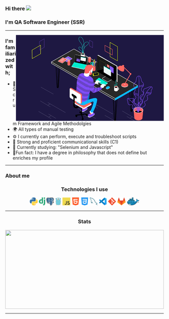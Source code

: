 ### Hi there <img src="https://user-images.githubusercontent.com/1303154/88677602-1635ba80-d120-11ea-84d8-d263ba5fc3c0.gif" widht="25px" height="25px">
  
### I'm  QA Software Engineer (SSR)

<hr>

<img align="right" alt="GIF" src="https://raw.githubusercontent.com/filtrosofia/filtrosofia/00c61bc920da772a86aff63edc8a8cba2de29427/Assets/coding.gif" width="470" height="272"/>

### I'm familiarized with;

- 💎 Scrum Framework and Agile Methodolgies 
- 🌍 All types of manual testing
- ⚙️ I currently can perform, execute and troubleshoot scripts
- 🦜 Strong and proficient communicational skills (C1)
- 📗 Currently studying: "Selenium and Javascript"
- 🎁Fun fact: I have a degree in philosophy that does not define but enriches my profile

<hr>

### About me

<h3 class="title" align="center">Technologies I use</h3>
<p align="center">
<img title="Python" height="25" src="assets/python.png">
<img title="Django" height="25" src="assets/django.png">
<img title="Postgresql" height="25" src="assets/postgre.png">
<img title="Go" height="25" src="assets/golang.png">
<img title="Javascript" height="25" src="assets/javascript.png">
<img title="HTML" height="25" src="assets/html.png">
<img title="CSS" height="25" src="assets/css.png">
<img title="Mysql" height="25" src="assets/mysql.png">
<img title="VSCode" height="25" src="assets/vscode.png">
<img title="Git" height="25" src="assets/git.png">
<img title="Gitlab" height="25" src="assets/gitlab.png">
<img title="Docker" height="25" src="assets/docker.png">
</p>
<hr>
<h3 align="center">Stats</h3>
<div align=center>
  <img align="center" width=100%  height="250" align="center" src="https://github-readme-stats.vercel.app/api/top-langs/?username=alehdzdev&hide=c%23&title_color=B1D0E0&text_color=ffffff&icon_color=61dafb&bg_color=20232a&langs_count=8&layout=compact&border_color=61dafb&hide_border=true"/>
</div>
<hr>
<!---
alehdzdev/alehdzdev is a ✨ special ✨ repository because its `README.md` (this file) appears on your GitHub profile.
You can click the Preview link to take a look at your changes.
--->
